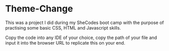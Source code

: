 # Theme-Change
This was a project I did during my SheCodes boot camp with the purpose of practising some basic CSS, HTML and Javascript skills.

Copy the code into any IDE of your choice, copy the path of your file and input it into the browser URL to replicate this on your end.
